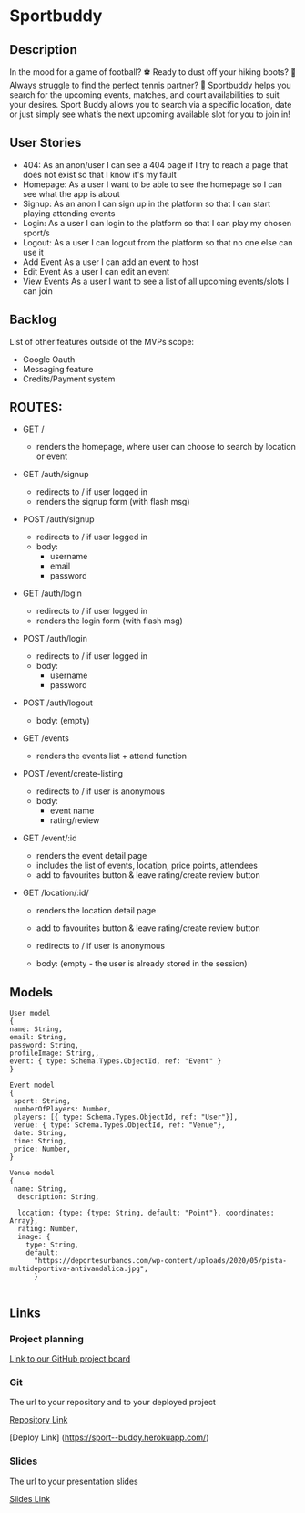 # Sportbuddy

## Description

In the mood for a game of football? ⚽️ Ready to dust off your hiking boots? 🌳 Always struggle to find the perfect tennis partner? 🎾 Sportbuddy helps you search for the upcoming events, matches, and court availabilities to suit your desires. Sport Buddy allows you to search via a specific location, date or just simply see what’s the next upcoming available slot for you to join in!


## User Stories

* 404: As an anon/user I can see a 404 page if I try to reach a page that does not exist so that I know it's my fault
* Homepage: As a user I want to be able to see the homepage so I can see what the app is about
* Signup: As an anon I can sign up in the platform so that I can start playing attending events
* Login: As a user I can login to the platform so that I can play my chosen sport/s
* Logout: As a user I can logout from the platform so that no one else can use it
* Add Event As a user I can add an event to host
* Edit Event As a user I can edit an event
* View Events As a user I want to see a list of all upcoming events/slots I can join


## Backlog

List of other features outside of the MVPs scope:

- Google Oauth
- Messaging feature
- Credits/Payment system


## ROUTES:

- GET /
  - renders the homepage, where user can choose to search by location or event
- GET /auth/signup
  - redirects to / if user logged in
  - renders the signup form (with flash msg)
- POST /auth/signup
  - redirects to / if user logged in
  - body:
    - username
    - email
    - password
- GET /auth/login
  - redirects to / if user logged in
  - renders the login form (with flash msg)
- POST /auth/login
  - redirects to / if user logged in
  - body:
    - username
    - password
- POST /auth/logout

  - body: (empty)

- GET /events
  - renders the events list + attend function
- POST /event/create-listing
  - redirects to / if user is anonymous
  - body:
    - event name
    - rating/review
- GET /event/:id
  - renders the event detail page
  - includes the list of events, location, price points, attendees
  - add to favourites button & leave rating/create review button
- GET /location/:id/
  - renders the location detail page
  - add to favourites button & leave rating/create review button
  
  - redirects to / if user is anonymous
  - body: (empty - the user is already stored in the session)

## Models

```
User model
{
name: String,
email: String,
password: String,
profileImage: String,,
event: { type: Schema.Types.ObjectId, ref: "Event" }
}

Event model
{
 sport: String,
 numberOfPlayers: Number,
 players: [{ type: Schema.Types.ObjectId, ref: "User"}],
 venue: { type: Schema.Types.ObjectId, ref: "Venue"},
 date: String,
 time: String,
 price: Number,
}

Venue model
{
 name: String,
  description: String,

  location: {type: {type: String, default: "Point"}, coordinates: Array},
  rating: Number,
  image: {
    type: String,
    default:
      "https://deportesurbanos.com/wp-content/uploads/2020/05/pista-multideportiva-antivandalica.jpg",
      }
  

```

## Links

### Project planning

[Link to our GitHub project board](https://github.com/orgs/The-Volley-Llamas/projects/1)

### Git

The url to your repository and to your deployed project

[Repository Link](https://github.com/The-Volley-Llamas)

[Deploy Link] (https://sport--buddy.herokuapp.com/)

### Slides

The url to your presentation slides

[Slides Link](https://www.canva.com/design/DAEyn6Wng00/t9C8nX5XeFzYnJSrTDGgCA/view?utm_content=DAEyn6Wng00&utm_campaign=designshare&utm_medium=link&utm_source=sharebutton)

```

```
